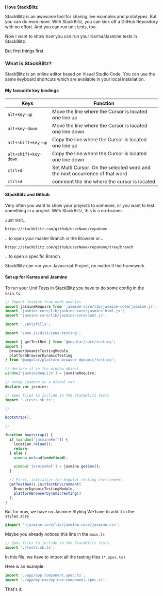 <strong>I love StackBlitz</strong>

StackBlitz is an awesome tool for sharing live examples and prototypes. But you can do even more. With StackBlitz, you can kick off a GitHub Repository with no effort.
And you can run unit tests, too.

Now I want to show how you can run your Karma/Jasmine tests in StackBlitz.

But first things first.

### What is StackBlitz?

StackBlitz is an online editor based on Visual Studio Code. You can use the same keyboard shortcuts which are available in your local installation.

#### My favourite key bindings

| Keys                 | Function                                                                    |
| -------------------- | --------------------------------------------------------------------------- |
| `alt+key-up`         | Move the line where the Cursor is located one line up                       |
| `alt+key-down`       | Move the line where the Cursor is located one line down                     |
| `alt+shift+key-up`   | Copy the line where the Cursor is located one line up                       |
| `alt+shift+key-down` | Copy the line where the Cursor is located one line down                     |
| `ctrl+d`             | Set Multi Cursor. On the selected word and the next occurrence of that word |
| `ctrl+#`             | comment the line where the cursor is located                                |

#### StackBlitz and Github

Very often you want to show your projects to someone, or you want to test something in a project.
With StackBlitz, this is a no-brainer.

Just visit...

```bash
https://stackblitz.com/github/userName/repoName
```

...to open your master Branch in the Browser or...

```bash
https://stackblitz.com/github/userName/repoName/tree/branch
```

...to open a specific Branch.

StackBlitz can run your Javascript Project, no matter if the framework.

#### Set up for Karma and Jasmine

To run your Unit Tests in StackBlitz you have to do some config in the `main.ts`.

```ts
// Import Jasmine from node_modules
import jasmineRequire from 'jasmine-core/lib/jasmine-core/jasmine.js';
import 'jasmine-core/lib/jasmine-core/jasmine-html.js';
import 'jasmine-core/lib/jasmine-core/boot.js';

import './polyfills';

import 'zone.js/dist/zone-testing';

import { getTestBed } from '@angular/core/testing';
import {
  BrowserDynamicTestingModule,
  platformBrowserDynamicTesting
} from '@angular/platform-browser-dynamic/testing';

// declare it in the window object
window['jasmineRequire'] = jasmineRequire;

// setup jasmine as a global var
declare var jasmine;

// Spec files to include in the StackBlitz tests
import './tests.sb.ts';

//

bootstrap();

//

function bootstrap() {
  if (window['jasmineRef']) {
    location.reload();
    return;
  } else {
    window.onload(undefined);

    window['jasmineRef'] = jasmine.getEnv();
  }

  // First, initialize the Angular testing environment.
  getTestBed().initTestEnvironment(
    BrowserDynamicTestingModule,
    platformBrowserDynamicTesting()
  );
}
```

But for now, we have no Jasmine Styling
We have to add it in the `styles.scss`

```scss
@import '~jasmine-core/lib/jasmine-core/jasmine.css';
```

Maybe you already noticed this line in the `main.ts`

```ts
// Spec files to include in the StackBlitz tests
import './tests.sb.ts';
```

In this file, we have to import all the testing files `(*.spec.ts)`.

Here is an example.

```ts
import './app/app.component.spec.ts';
import './app/my-nav/my-nav.component.spec.ts';
```

That's it.
